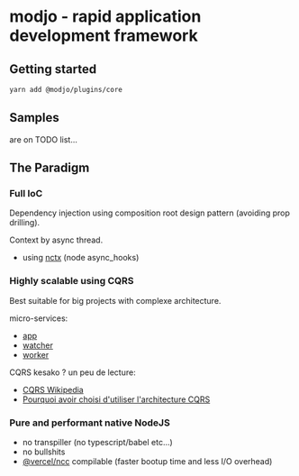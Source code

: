 # modjo - rapid application development framework

## Getting started
```sh
yarn add @modjo/plugins/core
```

## Samples
are on TODO list...

## The Paradigm

### Full IoC
Dependency injection using composition root design pattern (avoiding prop drilling).

Context by async thread.
- using [nctx](https://github.com/devthejo/nctx) (node async_hooks)

### Highly scalable using CQRS
Best suitable for big projects with complexe architecture.

micro-services:
- [app](./micro-services/app/)
- [watcher](./micro-services/watcher/)
- [worker](./micro-services/worker/)

CQRS kesako ? un peu de lecture:
- [CQRS Wikipedia](https://en.wikipedia.org/wiki/Command%E2%80%93query_separation)
- [Pourquoi avoir choisi d'utiliser l'architecture CQRS](https://medium.com/tiller-systems/pourquoi-avoir-choisi-dutiliser-l-architecture-cqrs-e04c082f8b5f)


### Pure and performant native NodeJS
- no transpiller (no typescript/babel etc...)
- no bullshits
- [@vercel/ncc](https://github.com/vercel/ncc) compilable (faster bootup time and less I/O overhead)
